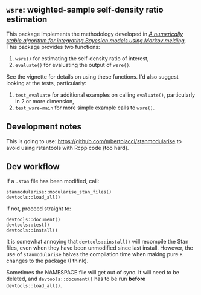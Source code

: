 ## `wsre`: weighted-sample self-density ratio estimation

This package implements the methodology developed in [_A numerically stable algorithm for integrating Bayesian models using Markov melding_](https://arxiv.org/abs/2001.08038).
This package provides two functions:

1. `wsre()` for estimating the self-density ratio of interest,
2. `evaluate()` for evaluating the output of `wsre()`.

See the vignette for details on using these functions. 
I'd also suggest looking at the tests, particularly:

1. `test_evaluate` for additional examples on calling `evaluate()`, particularly in 2 or more dimension,
2. `test_wsre-main` for more simple example calls to `wsre()`.

## Development notes 

This is going to use:
https://github.com/mbertolacci/stanmodularise
to avoid using rstantools with Rcpp code (too hard).

## Dev workflow

If a `.stan` file has been modified, call:
```
stanmodularise::modularise_stan_files()
devtools::load_all()
```
if not, proceed straight to:
```
devtools::document()
devtools::test()
devtools::install()
```
It is somewhat annoying that `devtools::install()` will recompile the Stan 
files, even when they have been unmodified since last install. However, the
use of `stanmodularise` halves the compilation time when making pure `R` changes
to the package (I think).

Sometimes the NAMESPACE file will get out of sync. It will need to be deleted,
and `devtools::document()` has to be run __before__ `devtools::load_all()`.
